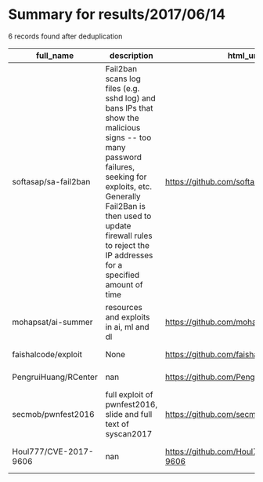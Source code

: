 
# Summary for results/2017/06/14
    
6 records found after deduplication

| full_name | description | html_url | matched_list | matched_count | pushed_at | size | stargazers_count | language | forks_count | vul_ids |
|-----------------------|------------------------------------------------------------------------------------------------------------------------------------------------------------------------------------------------------------------------------------------------------------------|------------------------------------------|----------------|-----------------|---------------------------|--------|--------------------|------------|---------------|-------------------|
| softasap/sa-fail2ban | Fail2ban scans log files (e.g. sshd log) and bans IPs that show the malicious signs -- too many password failures, seeking for exploits, etc. Generally Fail2Ban is then used to update firewall rules to reject the IP addresses for a specified amount of time | https://github.com/softasap/sa-fail2ban | ['exploit'] | 1 | 2017-06-14 14:22:09+00:00 | 9 | 0 | Shell | 1 | [] |
| mohapsat/ai-summer | resources and exploits in ai, ml and dl | https://github.com/mohapsat/ai-summer | ['exploit'] | 1 | 2017-06-14 03:28:37+00:00 | 1 | 0 | | 0 | [] |
| faishalcode/exploit | None | https://github.com/faishalcode/exploit | ['exploit'] | 1 | 2017-06-14 06:21:17+00:00 | 135 | 1 | PHP | 0 | [] |
| PengruiHuang/RCenter | nan | https://github.com/PengruiHuang/RCenter | ['rce'] | 1 | 2017-06-14 02:36:56+00:00 | 14 | 0 | nan | 0 | [] |
| secmob/pwnfest2016 | full exploit of pwnfest2016, slide and full text of syscan2017 | https://github.com/secmob/pwnfest2016 | ['exploit'] | 1 | 2017-06-14 03:33:26+00:00 | 1569 | 163 | HTML | 52 | [] |
| Houl777/CVE-2017-9606 | nan | https://github.com/Houl777/CVE-2017-9606 | ['cve-2'] | 1 | 2017-06-14 08:15:29+00:00 | 0 | 0 | nan | 0 | ['CVE-2017-9606'] |
